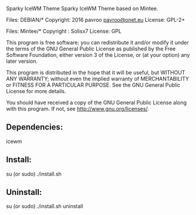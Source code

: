 Sparky IceWM Theme
Sparky IceWM Theme based on Mintee.

Files: DEBIAN/*
Copyright: 2016 pavroo <pavroo@onet.eu>
License: GPL-2+

Files: Mintee/*
Copyright : Solisx7
License: GPL

This program is free software: you can redistribute it and/or modify
it under the terms of the GNU General Public License as published by
the Free Software Foundation, either version 3 of the License, or
(at your option) any later version.

This program is distributed in the hope that it will be useful,
but WITHOUT ANY WARRANTY; without even the implied warranty of
MERCHANTABILITY or FITNESS FOR A PARTICULAR PURPOSE.  See the
GNU General Public License for more details.

You should have received a copy of the GNU General Public License
along with this program.  If not, see <http://www.gnu.org/licenses/>.

Dependencies:
-------------
icewm

Install:
-------------
su (or sudo) 
./install.sh

Uninstall:
-------------
su (or sudo)
./install.sh uninstall
